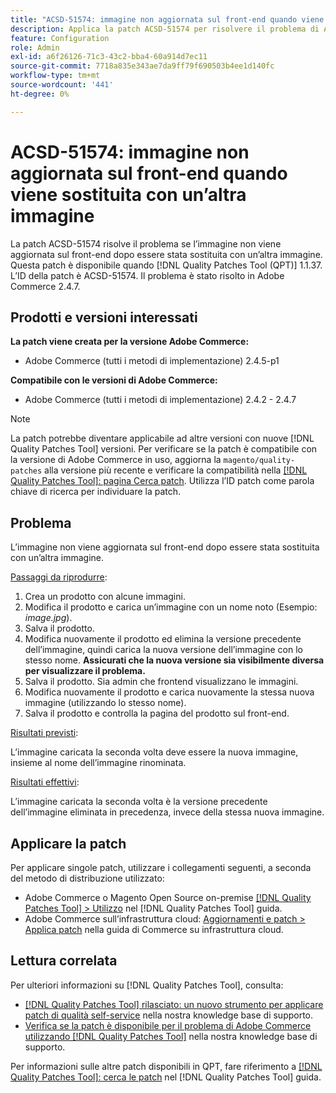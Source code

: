 ```yaml
---
title: "ACSD-51574: immagine non aggiornata sul front-end quando viene sostituita con un’altra immagine"
description: Applica la patch ACSD-51574 per risolvere il problema di Adobe Commerce, se l’immagine non viene aggiornata sul front-end dopo averla sostituita con un’altra immagine.
feature: Configuration
role: Admin
exl-id: a6f26126-71c3-43c2-bba4-60a914d7ec11
source-git-commit: 7718a835e343ae7da9ff79f690503b4ee1d140fc
workflow-type: tm+mt
source-wordcount: '441'
ht-degree: 0%

---
```


# ACSD-51574: immagine non aggiornata sul front-end quando viene sostituita con un’altra immagine

La patch ACSD-51574 risolve il problema se l’immagine non viene aggiornata sul front-end dopo essere stata sostituita con un’altra immagine. Questa patch è disponibile quando [!DNL Quality Patches Tool (QPT)] 1.1.37. L’ID della patch è ACSD-51574. Il problema è stato risolto in Adobe Commerce 2.4.7.

## Prodotti e versioni interessati

**La patch viene creata per la versione Adobe Commerce:**

* Adobe Commerce (tutti i metodi di implementazione) 2.4.5-p1

**Compatibile con le versioni di Adobe Commerce:**

* Adobe Commerce (tutti i metodi di implementazione) 2.4.2 - 2.4.7

>[!NOTE]
>
>La patch potrebbe diventare applicabile ad altre versioni con nuove [!DNL Quality Patches Tool] versioni. Per verificare se la patch è compatibile con la versione di Adobe Commerce in uso, aggiorna la `magento/quality-patches` alla versione più recente e verificare la compatibilità nella [[!DNL Quality Patches Tool]: pagina Cerca patch](https://experienceleague.adobe.com/tools/commerce-quality-patches/index.html). Utilizza l’ID patch come parola chiave di ricerca per individuare la patch.

## Problema

L’immagine non viene aggiornata sul front-end dopo essere stata sostituita con un’altra immagine.

<u>Passaggi da riprodurre</u>:

1. Crea un prodotto con alcune immagini.
1. Modifica il prodotto e carica un’immagine con un nome noto (Esempio: *image.jpg*).
1. Salva il prodotto.
1. Modifica nuovamente il prodotto ed elimina la versione precedente dell’immagine, quindi carica la nuova versione dell’immagine con lo stesso nome. **Assicurati che la nuova versione sia visibilmente diversa per visualizzare il problema.**
1. Salva il prodotto. Sia admin che frontend visualizzano le immagini.
1. Modifica nuovamente il prodotto e carica nuovamente la stessa nuova immagine (utilizzando lo stesso nome).
1. Salva il prodotto e controlla la pagina del prodotto sul front-end.

<u>Risultati previsti</u>:

L’immagine caricata la seconda volta deve essere la nuova immagine, insieme al nome dell’immagine rinominata.

<u>Risultati effettivi</u>:

L’immagine caricata la seconda volta è la versione precedente dell’immagine eliminata in precedenza, invece della stessa nuova immagine.

## Applicare la patch

Per applicare singole patch, utilizzare i collegamenti seguenti, a seconda del metodo di distribuzione utilizzato:

* Adobe Commerce o Magento Open Source on-premise [[!DNL Quality Patches Tool] > Utilizzo](https://experienceleague.adobe.com/docs/commerce-operations/tools/quality-patches-tool/usage.html) nel [!DNL Quality Patches Tool] guida.
* Adobe Commerce sull’infrastruttura cloud: [Aggiornamenti e patch > Applica patch](https://experienceleague.adobe.com/docs/commerce-cloud-service/user-guide/develop/upgrade/apply-patches.html) nella guida di Commerce su infrastruttura cloud.

## Lettura correlata

Per ulteriori informazioni su [!DNL Quality Patches Tool], consulta:

* [[!DNL Quality Patches Tool] rilasciato: un nuovo strumento per applicare patch di qualità self-service](/help/announcements/adobe-commerce-announcements/magento-quality-patches-released-new-tool-to-self-serve-quality-patches.md) nella nostra knowledge base di supporto.
* [Verifica se la patch è disponibile per il problema di Adobe Commerce utilizzando [!DNL Quality Patches Tool]](/help/support-tools/patches-available-in-qpt-tool/check-patch-for-magento-issue-with-magento-quality-patches.md) nella nostra knowledge base di supporto.

Per informazioni sulle altre patch disponibili in QPT, fare riferimento a [[!DNL Quality Patches Tool]: cerca le patch](https://experienceleague.adobe.com/tools/commerce-quality-patches/index.html) nel [!DNL Quality Patches Tool] guida.
